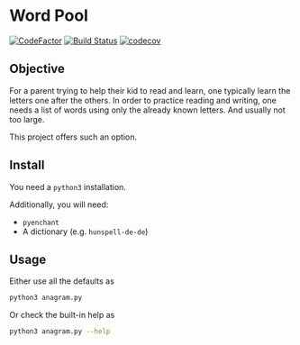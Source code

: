# Word Pool

[![CodeFactor](https://www.codefactor.io/repository/github/bilbopingouin/word-pool/badge)](https://www.codefactor.io/repository/github/bilbopingouin/word-pool)
[![Build Status](https://semaphoreci.com/api/v1/bilbopingouin/word-pool/branches/master/shields_badge.svg)](https://semaphoreci.com/bilbopingouin/word-pool)
[![codecov](https://codecov.io/gh/bilbopingouin/Word-pool/branch/master/graph/badge.svg)](https://codecov.io/gh/bilbopingouin/Word-pool)



## Objective

For a parent trying to help their kid to read and learn, one typically learn the letters one after the others. In order to practice reading and writing, one needs a list of words using only the already known letters. And usually not too large.

This project offers such an option.

## Install

You need a `python3` installation.

Additionally, you will need:
- `pyenchant`
- A dictionary (e.g. `hunspell-de-de`)

## Usage

Either use all the defaults as

``` bash
python3 anagram.py
```

Or check the built-in help as

``` bash
python3 anagram.py --help
```
